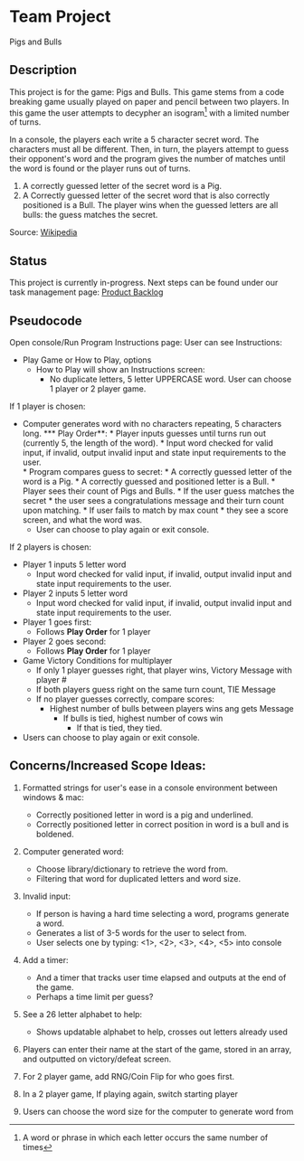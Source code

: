 # Team Project
Pigs and Bulls

Description
-----------
This project is for the game: Pigs and Bulls. This game stems from a code breaking game usually played on paper and pencil between two players. In this game the user attempts to decypher an isogram[^1] with a limited number of turns.

In a console, the players each write a 5 character secret word. The characters must all be different. Then, in turn, the players attempt to guess their opponent's word and the program gives the number of matches until the word is found or the player runs out of turns.
1. A correctly guessed letter of the secret word is a Pig.
2. A Correctly guessed letter of the secret word that is also correctly positioned is a Bull.
The player wins when the guessed letters are all bulls: the guess matches the secret.

Source: [Wikipedia](https://en.wikipedia.org/wiki/Bulls_and_Cows)

Status
------
This project is currently in-progress. 
Next steps can be found under our task management page: [Product Backlog](https://github.com/users/ElihuJones/projects/1)

Pseudocode 
----------

Open console/Run Program 
Instructions page: 
User can see Instructions: 
* Play Game or How to Play, options 
  * How to Play will show an Instructions screen: 
    * No duplicate letters, 5 letter UPPERCASE word. 
User can choose 1 player or 2 player game.  

If 1 player is chosen: 

* Computer generates word with no characters repeating, 5 characters long. 
    *** Play Order**: 
      * Player inputs guesses until turns run out (currently 5, the length of the word).
          * Input word checked for valid input, if invalid, output invalid input and state input requirements to the user.  
          * Program compares guess to secret: 
              * A correctly guessed letter of the word is a Pig. 
              * A correctly guessed and positioned letter is a Bull. 
              * Player sees their count of Pigs and Bulls. 
              * If the user guess matches the secret 
                  * the user sees a congratulations message and their turn count upon matching. 
              * If user fails to match by max count 
                  * they see a score screen, and what the word was. 
  * User can choose to play again or exit console. 
            
If 2 players is chosen: 
* Player 1  inputs 5 letter word 
    * Input word checked for valid input, if invalid, output invalid input and state input requirements to the user.  
* Player 2 inputs 5 letter word 
    * Input word checked for valid input, if invalid, output invalid input and state input requirements to the user.  
* Player 1 goes first: 
    * Follows **Play Order** for 1 player 
* Player 2 goes second: 
    * Follows **Play Order** for 1 player 
* Game Victory Conditions for multiplayer 
    * If only 1 player guesses right, that player wins, Victory Message with player # 
    * If both players guess right on the same turn count, TIE Message 
    * If no player guesses correctly, compare scores: 
        * Highest number of bulls between players wins ang gets Message 
            * If bulls is tied, highest number of cows win 
                * If that is tied, they tied. 
* Users can choose to play again or exit console. 

Concerns/Increased Scope Ideas: 
-------------------------------

1. Formatted strings for user's ease in a console environment between windows & mac:  
    * Correctly positioned letter in word is a pig and underlined. 
    * Correctly positioned letter in correct position in word is a bull and is boldened. 

2. Computer generated word: 
    * Choose library/dictionary to retrieve the word from. 
    * Filtering that word for duplicated letters and word size. 

3. Invalid input: 
    * If person is having a hard time selecting a word, programs generate a word. 
    * Generates a list of 3-5 words for the user to select from.  
    * User selects one by typing: <1>, <2>, <3>, <4>, <5> into console 

4. Add a timer: 
    * And a timer that tracks user time elapsed and outputs at the end of the game. 
    * Perhaps a time limit per guess? 

5. See a 26 letter alphabet to help: 
    * Shows updatable alphabet to help, crosses out letters already used 

6. Players can enter their name at the start of the game, stored in an array, and outputted on victory/defeat screen. 

7. For 2 player game, add RNG/Coin Flip for who goes first. 

8. In a 2 player game, If playing again, switch starting player 

9. Users can choose the word size for the computer to generate word from 

[^1]: A word or phrase in which each letter occurs the same number of times
